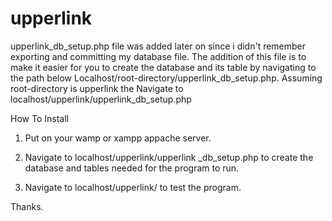 # upperlink

upperlink_db_setup.php file was added later on since i didn't remember exporting and committing my database file.
The addition of this file is to make it easier for you to create the database and its table by navigating to the path below
Localhost/root-directory/upperlink_db_setup.php. 
Assuming root-directory is upperlink the Navigate to localhost/upperlink/upperlink_db_setup.php

How To Install

1. Put on your wamp or xampp appache server.

2. Navigate to localhost/upperlink/upperlink _db_setup.php to create the database and tables needed for the program to run.

3. Navigate to localhost/upperlink/ to test the program.

Thanks.

